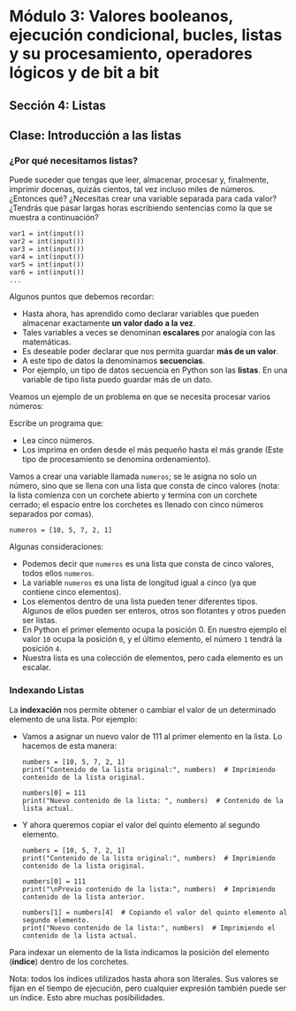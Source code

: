 # Módulo 3: Valores booleanos, ejecución condicional, bucles, listas y su procesamiento, operadores lógicos y de bit a bit
## Sección 4: Listas
## Clase: Introducción a las listas

### ¿Por qué necesitamos listas?

Puede suceder que tengas que leer, almacenar, procesar y, finalmente, imprimir docenas, quizás cientos, tal vez incluso miles de números. ¿Entonces qué? ¿Necesitas crear una variable separada para cada valor? ¿Tendrás que pasar largas horas escribiendo sentencias como la que se muestra a continuación?

```
var1 = int(input())
var2 = int(input())
var3 = int(input())
var4 = int(input())
var5 = int(input())
var6 = int(input())
...
```

Algunos puntos que debemos recordar:

* Hasta ahora, has aprendido como declarar variables que pueden almacenar exactamente **un valor dado a la vez**. 
* Tales variables a veces se denominan **escalares** por analogía con las matemáticas.
* Es deseable poder declarar que nos permita guardar **más de un valor**.
* A este tipo de datos la denominamos **secuencias**.
* Por ejemplo, un tipo de datos secuencia en Python son las **listas**. En una variable de tipo lista puedo guardar más de un dato.

Veamos un ejemplo de un problema en que se necesita procesar varios números:

Escribe un programa que:

* Lea cinco números.
* Los imprima en orden desde el más pequeño hasta el más grande (Este tipo de procesamiento se denomina ordenamiento).

Vamos a crear una variable llamada `numeros`; se le asigna no solo un número, sino que se llena con una lista que consta de cinco valores (nota: la lista comienza con un corchete abierto y termina con un corchete cerrado; el espacio entre los corchetes es llenado con cinco números separados por comas).

```
numeros = [10, 5, 7, 2, 1]
```

Algunas consideraciones:

* Podemos decir que `numeros` es una lista que consta de cinco valores, todos ellos `numeros`. 
* La variable `numeros` es una lista de longitud igual a cinco (ya que contiene cinco elementos).
* Los elementos dentro de una lista pueden tener diferentes tipos. Algunos de ellos pueden ser enteros, otros son flotantes y otros pueden ser listas.
* En Python el primer elemento ocupa la posición 0. En nuestro ejemplo el valor `10` ocupa la posición `0`, y el último elemento, el número `1` tendrá la posición `4`.
* Nuestra lista es una colección de elementos, pero cada elemento es un escalar. 

### Indexando Listas

La **indexación** nos permite obtener o cambiar el valor de un determinado elemento de una lista. Por ejemplo:

* Vamos a asignar un nuevo valor de 111 al primer elemento en la lista. Lo hacemos de esta manera:

    ```
    numbers = [10, 5, 7, 2, 1]
    print("Contenido de la lista original:", numbers)  # Imprimiendo contenido de la lista original.

    numbers[0] = 111
    print("Nuevo contenido de la lista: ", numbers)  # Contenido de la lista actual.
    ```

* Y ahora queremos copiar el valor del quinto elemento al segundo elemento. 

    ```
    numbers = [10, 5, 7, 2, 1]
    print("Contenido de la lista original:", numbers)  # Imprimiendo contenido de la lista original.

    numbers[0] = 111
    print("\nPrevio contenido de la lista:", numbers)  # Imprimiendo contenido de la lista anterior.

    numbers[1] = numbers[4]  # Copiando el valor del quinto elemento al segundo elemento.
    print("Nuevo contenido de la lista:", numbers)  # Imprimiendo el contenido de la lista actual.
    ```

Para indexar un elemento de la lista indicamos la posición del elemento (**índice**) dentro de los corchetes.

Nota: todos los índices utilizados hasta ahora son literales. Sus valores se fijan en el tiempo de ejecución, pero cualquier expresión también puede ser un índice. Esto abre muchas posibilidades.

